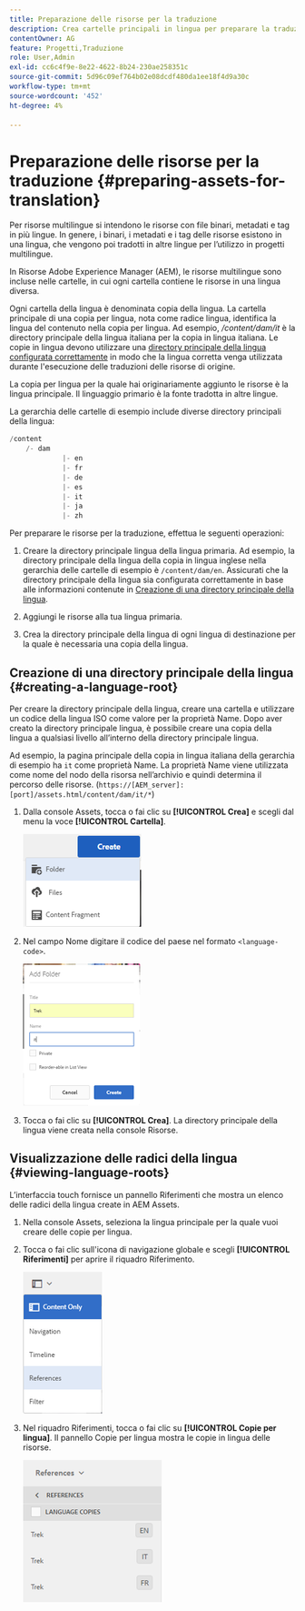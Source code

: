 ```yaml
---
title: Preparazione delle risorse per la traduzione
description: Crea cartelle principali in lingua per preparare la traduzione di risorse multilingue.
contentOwner: AG
feature: Progetti,Traduzione
role: User,Admin
exl-id: cc6c4f9e-8e22-4622-8b24-230ae258351c
source-git-commit: 5d96c09ef764b02e08dcdf480da1ee18f4d9a30c
workflow-type: tm+mt
source-wordcount: '452'
ht-degree: 4%

---
```


# Preparazione delle risorse per la traduzione {#preparing-assets-for-translation}

Per risorse multilingue si intendono le risorse con file binari, metadati e tag in più lingue. In genere, i binari, i metadati e i tag delle risorse esistono in una lingua, che vengono poi tradotti in altre lingue per l’utilizzo in progetti multilingue.

In Risorse Adobe Experience Manager (AEM), le risorse multilingue sono incluse nelle cartelle, in cui ogni cartella contiene le risorse in una lingua diversa.

Ogni cartella della lingua è denominata copia della lingua. La cartella principale di una copia per lingua, nota come radice lingua, identifica la lingua del contenuto nella copia per lingua. Ad esempio, */content/dam/it* è la directory principale della lingua italiana per la copia in lingua italiana. Le copie in lingua devono utilizzare una [directory principale della lingua configurata correttamente](preparing-assets-for-translation.md#creating-a-language-root) in modo che la lingua corretta venga utilizzata durante l&#39;esecuzione delle traduzioni delle risorse di origine.

La copia per lingua per la quale hai originariamente aggiunto le risorse è la lingua principale. Il linguaggio primario è la fonte tradotta in altre lingue.

La gerarchia delle cartelle di esempio include diverse directory principali della lingua:

```java
/content
    /- dam
             |- en
             |- fr
             |- de
             |- es
             |- it
             |- ja
             |- zh
```

Per preparare le risorse per la traduzione, effettua le seguenti operazioni:

1. Creare la directory principale lingua della lingua primaria. Ad esempio, la directory principale della lingua della copia in lingua inglese nella gerarchia delle cartelle di esempio è `/content/dam/en`. Assicurati che la directory principale della lingua sia configurata correttamente in base alle informazioni contenute in [Creazione di una directory principale della lingua](preparing-assets-for-translation.md#creating-a-language-root).

1. Aggiungi le risorse alla tua lingua primaria.
1. Crea la directory principale della lingua di ogni lingua di destinazione per la quale è necessaria una copia della lingua.

## Creazione di una directory principale della lingua {#creating-a-language-root}

Per creare la directory principale della lingua, creare una cartella e utilizzare un codice della lingua ISO come valore per la proprietà Name. Dopo aver creato la directory principale lingua, è possibile creare una copia della lingua a qualsiasi livello all’interno della directory principale lingua.

Ad esempio, la pagina principale della copia in lingua italiana della gerarchia di esempio ha `it` come proprietà Name. La proprietà Name viene utilizzata come nome del nodo della risorsa nell’archivio e quindi determina il percorso delle risorse. (`https://[AEM_server]:[port]/assets.html/content/dam/it/*`)

1. Dalla console Assets, tocca o fai clic su **[!UICONTROL Crea]** e scegli dal menu la voce **[!UICONTROL Cartella]**.

   ![chlimage_1-120](assets/chlimage_1-120.png)

1. Nel campo Nome digitare il codice del paese nel formato `<language-code>`.

   ![chlimage_1-121](assets/chlimage_1-121.png)

1. Tocca o fai clic su **[!UICONTROL Crea]**. La directory principale della lingua viene creata nella console Risorse.

## Visualizzazione delle radici della lingua {#viewing-language-roots}

L’interfaccia touch fornisce un pannello Riferimenti che mostra un elenco delle radici della lingua create in AEM Assets.

1. Nella console Assets, seleziona la lingua principale per la quale vuoi creare delle copie per lingua.
1. Tocca o fai clic sull&#39;icona di navigazione globale e scegli **[!UICONTROL Riferimenti]** per aprire il riquadro Riferimento.

   ![chlimage_1-122](assets/chlimage_1-122.png)

1. Nel riquadro Riferimenti, tocca o fai clic su **[!UICONTROL Copie per lingua]**. Il pannello Copie per lingua mostra le copie in lingua delle risorse.

   ![chlimage_1-123](assets/chlimage_1-123.png)
